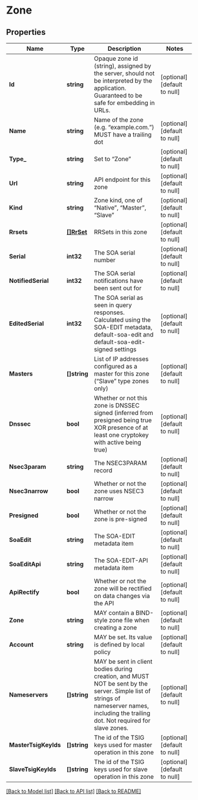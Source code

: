 # Zone

## Properties
Name | Type | Description | Notes
------------ | ------------- | ------------- | -------------
**Id** | **string** | Opaque zone id (string), assigned by the server, should not be interpreted by the application. Guaranteed to be safe for embedding in URLs. | [optional] [default to null]
**Name** | **string** | Name of the zone (e.g. “example.com.”) MUST have a trailing dot | [optional] [default to null]
**Type_** | **string** | Set to “Zone” | [optional] [default to null]
**Url** | **string** | API endpoint for this zone | [optional] [default to null]
**Kind** | **string** | Zone kind, one of “Native”, “Master”, “Slave” | [optional] [default to null]
**Rrsets** | [**[]RrSet**](RRSet.md) | RRSets in this zone | [optional] [default to null]
**Serial** | **int32** | The SOA serial number | [optional] [default to null]
**NotifiedSerial** | **int32** | The SOA serial notifications have been sent out for | [optional] [default to null]
**EditedSerial** | **int32** | The SOA serial as seen in query responses. Calculated using the SOA-EDIT metadata, default-soa-edit and default-soa-edit-signed settings | [optional] [default to null]
**Masters** | **[]string** |  List of IP addresses configured as a master for this zone (“Slave” type zones only) | [optional] [default to null]
**Dnssec** | **bool** | Whether or not this zone is DNSSEC signed (inferred from presigned being true XOR presence of at least one cryptokey with active being true) | [optional] [default to null]
**Nsec3param** | **string** | The NSEC3PARAM record | [optional] [default to null]
**Nsec3narrow** | **bool** | Whether or not the zone uses NSEC3 narrow | [optional] [default to null]
**Presigned** | **bool** | Whether or not the zone is pre-signed | [optional] [default to null]
**SoaEdit** | **string** | The SOA-EDIT metadata item | [optional] [default to null]
**SoaEditApi** | **string** | The SOA-EDIT-API metadata item | [optional] [default to null]
**ApiRectify** | **bool** |  Whether or not the zone will be rectified on data changes via the API | [optional] [default to null]
**Zone** | **string** | MAY contain a BIND-style zone file when creating a zone | [optional] [default to null]
**Account** | **string** | MAY be set. Its value is defined by local policy | [optional] [default to null]
**Nameservers** | **[]string** | MAY be sent in client bodies during creation, and MUST NOT be sent by the server. Simple list of strings of nameserver names, including the trailing dot. Not required for slave zones. | [optional] [default to null]
**MasterTsigKeyIds** | **[]string** | The id of the TSIG keys used for master operation in this zone | [optional] [default to null]
**SlaveTsigKeyIds** | **[]string** | The id of the TSIG keys used for slave operation in this zone | [optional] [default to null]

[[Back to Model list]](../README.md#documentation-for-models) [[Back to API list]](../README.md#documentation-for-api-endpoints) [[Back to README]](../README.md)


